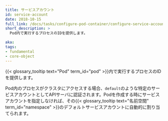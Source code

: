 ```yaml
---
title: サービスアカウント
id: service-account
date: 2018-10-15
full_link: /docs/tasks/configure-pod-container/configure-service-account/
short_description: >
  Pod内で実行するプロセスのIDを提供します。

aka:
tags:
- fundamental
- core-object
---
```

 {{< glossary_tooltip text="Pod" term_id="pod" >}}内で実行するプロセスのIDを提供します。

<!--more-->

Pod内のプロセスがクラスタにアクセスする場合、`default`のような特定のサービスアカウントとしてAPIサーバに認証されます。Podを作成する時にサービスアカウントを指定しなければ、その{{< glossary_tooltip text="名前空間" term_id="namespace" >}}のデフォルトサービスアカウントに自動的に割り当てられます。
